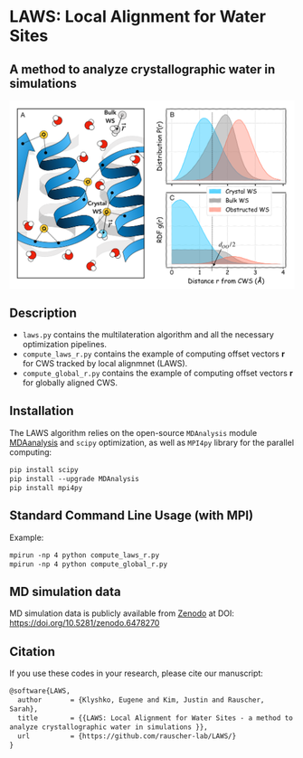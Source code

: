 # LAWS: Local Alignment for Water Sites
## A method to analyze crystallographic water in simulations 

<img align ="center" src="Fig2.png" width="600">

## Description
- `laws.py` contains the multilateration algorithm and all the necessary optimization pipelines.
- `compute_laws_r.py` contains the example of computing offset vectors **r** for CWS tracked by local alignmnet (LAWS).
- `compute_global_r.py` contains the example of computing offset vectors **r** for globally aligned CWS.


## Installation

The LAWS algorithm relies on the open-source `MDAnalysis` module [MDAanalysis](https://www.mdanalysis.org/) and `scipy` optimization, as well as `MPI4py` library for the parallel computing: 

```
pip install scipy
pip install --upgrade MDAnalysis
pip install mpi4py
```

## Standard Command Line Usage (with MPI)
Example:
```
mpirun -np 4 python compute_laws_r.py
mpirun -np 4 python compute_global_r.py
```
## MD simulation data
MD simulation data is publicly available from [Zenodo](https://doi.org/10.5281/zenodo.6478270) at DOI: https://doi.org/10.5281/zenodo.6478270

## Citation
If you use these codes in your research, please cite our manuscript:

```
@software{LAWS,
  author       = {Klyshko, Eugene and Kim, Justin and Rauscher, Sarah},
  title        = {{LAWS: Local Alignment for Water Sites - a method to analyze crystallographic water in simulations }},
  url          = {https://github.com/rauscher-lab/LAWS/}
}
```
